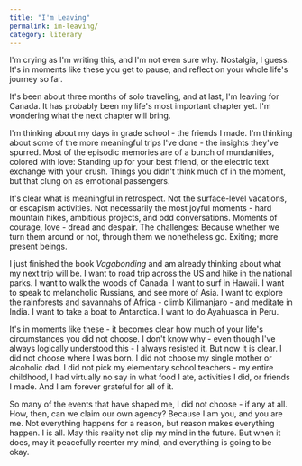 ```yaml
---
title: "I'm Leaving"
permalink: im-leaving/
category: literary
---
```


I'm crying as I'm writing this, and I'm not even sure why. Nostalgia, I guess. It's in moments like these you get to pause, and reflect on your whole life's journey so far.

It's been about three months of solo traveling, and at last, I'm leaving for Canada. It has probably been my life's most important chapter yet. I'm wondering what the next chapter will bring.

I'm thinking about my days in grade school - the friends I made. I'm thinking about some of the more meaningful trips I've done - the insights they've spurred. Most of the episodic memories are of a bunch of mundanities, colored with love: Standing up for your best friend, or the electric text exchange with your crush. Things you didn't think much of in the moment, but that clung on as emotional passengers.

It's clear what is meaningful in retrospect. Not the surface-level vacations, or escapism activities. Not necessarily the most joyful moments - hard mountain hikes, ambitious projects, and odd conversations. Moments of courage, love - dread and despair. The challenges: Because whether we turn them around or not, through them we nonetheless go. Exiting; more present beings.

I just finished the book *Vagabonding* and am already thinking about what my next trip will be. I want to road trip across the US and hike in the national parks. I want to walk the woods of Canada. I want to surf in Hawaii. I want to speak to melancholic Russians, and see more of Asia. I want to explore the rainforests and savannahs of Africa - climb Kilimanjaro - and meditate in India. I want to take a boat to Antarctica. I want to do Ayahuasca in Peru.

It's in moments like these - it becomes clear how much of your life's circumstances you did not choose. I don't know why - even though I've always logically understood this - I always resisted it. But now it is clear. I did not choose where I was born. I did not choose my single mother or alcoholic dad. I did not pick my elementary school teachers - my entire childhood, I had virtually no say in what food I ate, activities I did, or friends I made. And I am forever grateful for all of it.

So many of the events that have shaped me, I did not choose - if any at all. How, then, can we claim our own agency? Because I am you, and you are me. Not everything happens for a reason, but reason makes everything happen. I is all. May this reality not slip my mind in the future. But when it does, may it peacefully reenter my mind, and everything is going to be okay.
